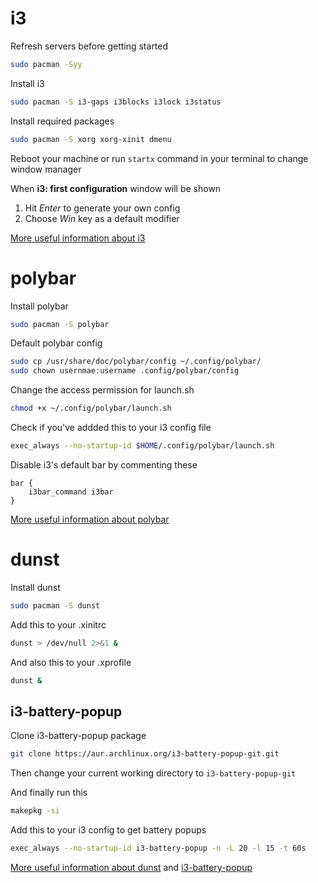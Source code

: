 # i3
Refresh servers before getting started
```bash
sudo pacman -Syy
```
Install i3
```bash
sudo pacman -S i3-gaps i3blocks i3lock i3status
```

Install required packages
```bash
sudo pacman -S xorg xorg-xinit dmenu
```

Reboot your machine or run ```startx``` command in your terminal to change window manager

When **i3: first configuration** window will be shown
1. Hit _Enter_ to generate your own config
2. Choose _Win_ key as a default modifier

[More useful information about i3](https://i3wm.org/docs/userguide.html)

# polybar
Install polybar
```bash
sudo pacman -S polybar
```

Default polybar config
```bash
sudo cp /usr/share/doc/polybar/config ~/.config/polybar/
sudo chown usernmae:username .config/polybar/config
```

Change the access permission for launch.sh
```bash
chmod +x ~/.config/polybar/launch.sh
```

Check if you've addded this to your i3 config file
```bash
exec_always --no-startup-id $HOME/.config/polybar/launch.sh
```

Disable i3's default bar by commenting these
```
bar {
    i3bar_command i3bar
}
```
[More useful information about polybar](https://github.com/polybar/polybar/wiki)

# dunst
Install dunst
```bash
sudo pacman -S dunst
```

Add this to your .xinitrc
```bash
dunst > /dev/null 2>&1 &
```
And also this to your .xprofile
```bash 
dunst &
```

## i3-battery-popup
Clone i3-battery-popup package
```bash
git clone https://aur.archlinux.org/i3-battery-popup-git.git
```
Then change your current working directory to ```i3-battery-popup-git```

And finally run this
```bash
makepkg -si
```

Add this to your i3 config to get battery popups
```bash
exec_always --no-startup-id i3-battery-popup -n -L 20 -l 15 -t 60s
```

[More useful information about dunst](https://wiki.archlinux.org/index.php/Dunst)
and [i3-battery-popup](https://github.com/rjekker/i3-battery-popup)
